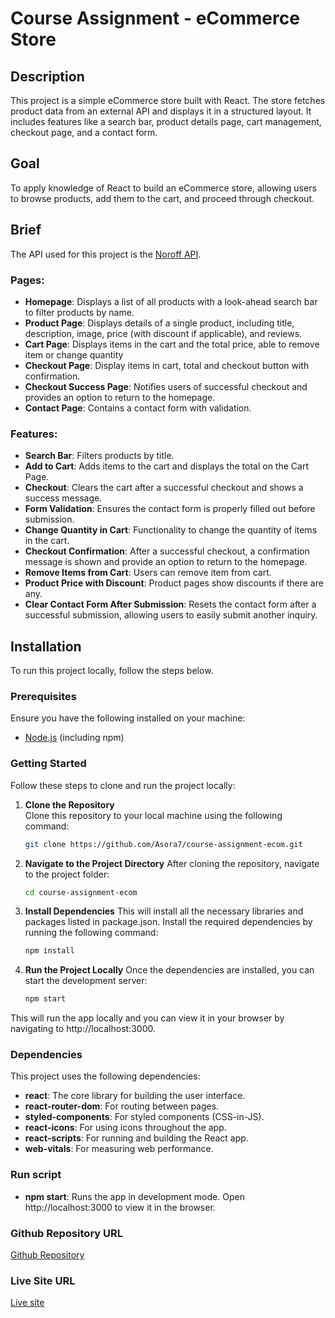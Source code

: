 # Course Assignment - eCommerce Store

## Description

This project is a simple eCommerce store built with React. The store fetches product data from an external API and displays it in a structured layout. It includes features like a search bar, product details page, cart management, checkout page, and a contact form. 

## Goal

To apply knowledge of React to build an eCommerce store, allowing users to browse products, add them to the cart, and proceed through checkout.

## Brief

The API used for this project is the [Noroff API](https://v2.api.noroff.dev/online-shop).

### Pages:
- **Homepage**: Displays a list of all products with a look-ahead search bar to filter products by name.
- **Product Page**: Displays details of a single product, including title, description, image, price (with discount if applicable), and reviews.
- **Cart Page**: Displays items in the cart and the total price, able to remove item or change quantity
- **Checkout Page**: Display items in cart, total and checkout button with confirmation.
- **Checkout Success Page**: Notifies users of successful checkout and provides an option to return to the homepage.
- **Contact Page**: Contains a contact form with validation.

### Features:
- **Search Bar**: Filters products by title.
- **Add to Cart**: Adds items to the cart and displays the total on the Cart Page.
- **Checkout**: Clears the cart after a successful checkout and shows a success message.
- **Form Validation**: Ensures the contact form is properly filled out before submission.
- **Change Quantity in Cart**: Functionality to change the quantity of items in the cart.
- **Checkout Confirmation**: After a successful checkout, a confirmation message is shown and provide an option to return to the homepage.
- **Remove Items from Cart**: Users can remove item from cart.
- **Product Price with Discount**: Product pages show discounts if there are any.
- **Clear Contact Form After Submission**: Resets the contact form after a successful submission, allowing users to easily submit another inquiry.

## Installation

To run this project locally, follow the steps below.

### Prerequisites
Ensure you have the following installed on your machine:

- [Node.js](https://nodejs.org/en/) (including npm)

### Getting Started

Follow these steps to clone and run the project locally:

1. **Clone the Repository**  
   Clone this repository to your local machine using the following command:
   ```bash
   git clone https://github.com/Asora7/course-assignment-ecom.git
2. **Navigate to the Project Directory**
   After cloning the repository, navigate to the project folder:
   ```bash
   cd course-assignment-ecom
3. **Install Dependencies**
   This will install all the necessary libraries and packages listed in package.json. Install the required dependencies by running the following command: 
   ```bash
   npm install
4. **Run the Project Locally**
   Once the dependencies are installed, you can start the development server:
   ```bash
   npm start
This will run the app locally and you can view it in your browser by navigating to http://localhost:3000.

### Dependencies
This project uses the following dependencies:
- **react**: The core library for building the user interface.
- **react-router-dom**: For routing between pages.
- **styled-components**: For styled components (CSS-in-JS).
- **react-icons**: For using icons throughout the app.
- **react-scripts**: For running and building the React app.
- **web-vitals**: For measuring web performance.

### Run script
- **npm start**:  Runs the app in development mode. Open http://localhost:3000 to view it in the browser.

### Github Repository URL
[Github Repository](https://github.com/Asora7/course-assignment-ecom)

### Live Site URL
[Live site](https://urbannestecom.netlify.app)



   
